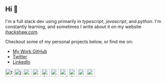 
## Hi 👋

I'm a full stack dev using primarily in *typescript*, *javascript*, and *python*. I'm constantly learning, and sometimes I write about it on my website [jhackshaw.com](https://jhackshaw.com).

Checkout some of my personal projects below, or find me on:

- [My Work GitHub](https://github.com/jhackshaw-dds)
- [Twitter](https://twitter.com/jhackshaw)
- [LinkedIn](https://www.linkedin.com/in/jeffrey-hackshaw/)


<p align="left"> <img src="https://devicons.github.io/devicon/devicon.git/icons/typescript/typescript-original.svg" alt="typescript" width="25" height="25"/> <img src="https://devicons.github.io/devicon/devicon.git/icons/javascript/javascript-original.svg" alt="javascript" width="25" height="25"/> <img src="https://devicons.github.io/devicon/devicon.git/icons/react/react-original-wordmark.svg" alt="react" width="25" height="25"/> <img src="https://devicons.github.io/devicon/devicon.git/icons/redux/redux-original.svg" alt="redux" width="25" height="25"/> <img src="https://devicons.github.io/devicon/devicon.git/icons/docker/docker-original-wordmark.svg" alt="docker" width="25" height="25"/>  <img src="https://devicons.github.io/devicon/devicon.git/icons/postgresql/postgresql-original-wordmark.svg" alt="postgresql" width="25" height="25"/> <img src="https://devicons.github.io/devicon/devicon.git/icons/python/python-original-wordmark.svg" alt="python" width="25" height="25"/> <img src="https://devicons.github.io/devicon/devicon.git/icons/django/django-original.svg" alt="django" width="25" height="25"/> <img src="https://devicons.github.io/devicon/devicon.git/icons/nodejs/nodejs-original-wordmark.svg" alt="nodejs" width="25" height="25"/> <img src="https://devicons.github.io/devicon/devicon.git/icons/amazonwebservices/amazonwebservices-original-wordmark.svg" alt="aws" width="25" height="25"/> 
</p>
